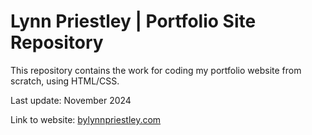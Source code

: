 <h1>Lynn Priestley | Portfolio Site Repository</h1>

This repository contains the work for coding my portfolio website from scratch, using HTML/CSS.

Last update: November 2024

Link to website: [bylynnpriestley.com](https://bylynnpriestley.com/)
